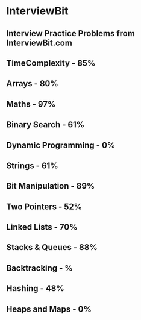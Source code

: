 # InterviewBit
## Interview Practice Problems from InterviewBit.com

## TimeComplexity - 85%
## Arrays - 80%
## Maths - 97%
## Binary Search - 61%
## Dynamic Programming - 0%
## Strings - 61%
## Bit Manipulation - 89%
## Two Pointers - 52%
## Linked Lists - 70%
## Stacks & Queues - 88%
## Backtracking - %
## Hashing - 48%
## Heaps and Maps - 0%
